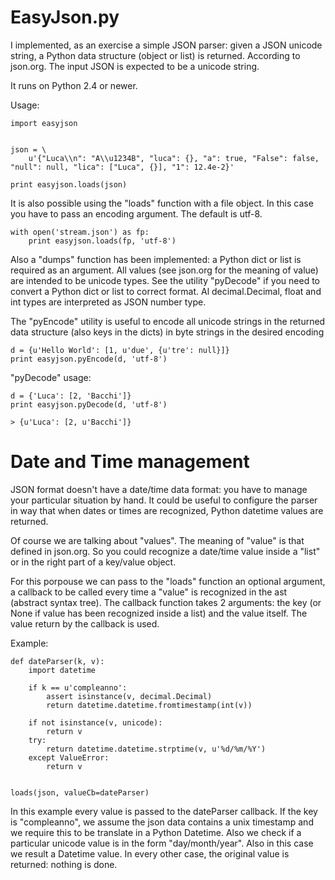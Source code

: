# EasyJson.py

I implemented, as an exercise a simple JSON parser: given a JSON unicode string, a Python data structure (object or list) is returned. According to json.org. The input JSON is expected to be a unicode string.

It runs on Python 2.4 or newer.

Usage:


    import easyjson
    
    
    json = \
        u'{"Luca\\n": "A\\u1234B", "luca": {}, "a": true, "False": false, "null": null, "lica": ["Luca", {}], "1": 12.4e-2}'
    
    print easyjson.loads(json)

It is also possible using the "loads" function with a file object. In this case you have to pass an encoding argument. The default is utf-8.

    with open('stream.json') as fp:
        print easyjson.loads(fp, 'utf-8')

Also a "dumps" function has been implemented: a Python dict or list is required as an argument. All values (see json.org for the meaning of value) are intended to be unicode types. See the utility "pyDecode" if you need to convert a Python dict or list to correct format.
Al decimal.Decimal, float and int types are interpreted as JSON number type.

The "pyEncode" utility is useful to encode all unicode strings in the returned data structure (also keys in the dicts) in byte strings in the desired encoding

	d = {u'Hello World': [1, u'due', {u'tre': null}]}
    print easyjson.pyEncode(d, 'utf-8')

"pyDecode" usage:

    d = {'Luca': [2, 'Bacchi']}
    print easyjson.pyDecode(d, 'utf-8')
    
    > {u'Luca': [2, u'Bacchi']}

# Date and Time management

JSON format doesn't have a date/time data format: you have to manage your particular situation by hand.
It could be useful to configure the parser in way that when dates or times are recognized, Python datetime values are returned.

Of course we are talking about "values". The meaning of "value" is that defined in json.org. So you could recognize a date/time value inside a "list" or in the right part of a key/value object.

For this porpouse we can pass to the "loads" function an optional argument, a callback to be called every time a "value" is recognized in the ast (abstract syntax tree). The callback function takes 2 arguments: the key (or None if value has been recognized inside a list) and the value itself. The value return by the callback is used.

Example:

    def dateParser(k, v):
        import datetime

        if k == u'compleanno':
            assert isinstance(v, decimal.Decimal)
            return datetime.datetime.fromtimestamp(int(v))

        if not isinstance(v, unicode):
            return v
        try:
            return datetime.datetime.strptime(v, u'%d/%m/%Y')
        except ValueError:
            return v


    loads(json, valueCb=dateParser)


In this example every value is passed to the dateParser callback.
If the key is "compleanno", we assume the json data contains a unix timestamp and we require this to be translate in a Python Datetime.
Also we check if a particular unicode value is in the form "day/month/year". Also in this case we result a Datetime value.
In every other case, the original value is returned: nothing is done.
